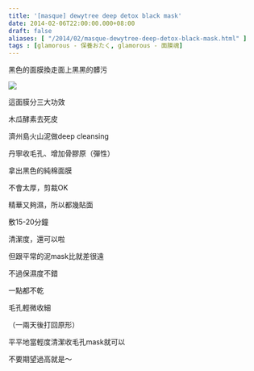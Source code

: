 ```yaml
---
title: '[masque] dewytree deep detox black mask'
date: 2014-02-06T22:00:00.000+08:00
draft: false
aliases: [ "/2014/02/masque-dewytree-deep-detox-black-mask.html" ]
tags : [glamorous - 保養おたく, glamorous - 面膜魂]
---
```


黑色的面膜換走面上黑黑的髒污  

[![](https://3.bp.blogspot.com/-tGeyntuXhJE/XC4UjFZerSI/AAAAAAAAD8w/3-BTrVZiZS8FIQrebxJQbwkeSPv9cKh6gCLcBGAs/s640/j.jpg)](https://3.bp.blogspot.com/-tGeyntuXhJE/XC4UjFZerSI/AAAAAAAAD8w/3-BTrVZiZS8FIQrebxJQbwkeSPv9cKh6gCLcBGAs/s1600/j.jpg)

這面膜分三大功效

木瓜酵素去死皮

濟州島火山泥做deep cleansing

丹寧收毛孔、增加骨膠原（彈性）

  

拿出黑色的純棉面膜

不會太厚，剪裁OK

精華又夠濕，所以都幾貼面

  

敷15-20分鐘

清潔度，還可以啦

但跟平常的泥mask比就差很遠

不過保濕度不錯

一點都不乾

毛孔輕微收細

（一兩天後打回原形）

  

平平地當輕度清潔收毛孔mask就可以

不要期望過高就是～